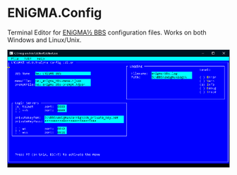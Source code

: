 # ENiGMA.Config
Terminal Editor for [ENiGMA½ BBS](https://github.com/NuSkooler/enigma-bbs/) configuration files. Works on both Windows and Linux/Unix.

![ENiGMAConfig](screen.png "ENiGMA.Config")
